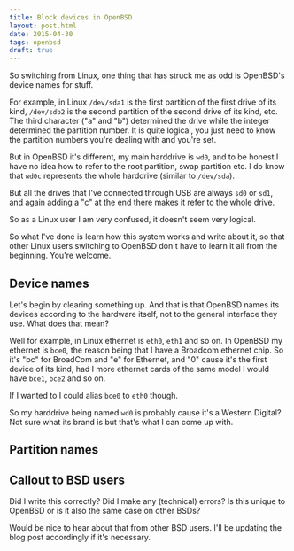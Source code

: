 ```yaml
---
title: Block devices in OpenBSD
layout: post.html
date: 2015-04-30
tags: openbsd
draft: true
---
```


So switching from Linux, one thing that has struck me as odd is OpenBSD's device
names for stuff.

For example, in Linux `/dev/sda1` is the first partition of the first drive of
its kind, `/dev/sdb2` is the second partition of the second drive of its kind,
etc.  The third character ("a" and "b") determined the drive while the integer
determined the partition number.  It is quite logical, you just need to know the
partition numbers you're dealing with and you're set.

But in OpenBSD it's different, my main harddrive is `wd0`, and to be honest I
have no idea how to refer to the root partition, swap partition etc.  I do know
that `wd0c` represents the whole harddrive (similar to `/dev/sda`).

But all the drives that I've connected through USB are always `sd0` or `sd1`,
and again adding a "c" at the end there makes it refer to the whole drive.

So as a Linux user I am very confused, it doesn't seem very logical.

So what I've done is learn how this system works and write about it, so that
other Linux users switching to OpenBSD don't have to learn it all from the
beginning.  You're welcome.

## Device names

Let's begin by clearing something up.  And that is that OpenBSD names its
devices according to the hardware itself, not to the general interface they use.
What does that mean?

Well for example, in Linux ethernet is `eth0`, `eth1` and so on.  In OpenBSD my
ethernet is `bce0`, the reason being that I have a Broadcom ethernet chip.  So
it's "bc" for BroadCom and "e" for Ethernet, and "0" cause it's the first device
of its kind, had I more ethernet cards of the same model I would have `bce1`,
`bce2` and so on.

If I wanted to I could alias `bce0` to `eth0` though.

So my harddrive being named `wd0` is probably cause it's a Western Digital?  Not
sure what its brand is but that's what I can come up with.

## Partition names

## Callout to BSD users

Did I write this correctly?  Did I make any (technical) errors? Is this unique
to OpenBSD or is it also the same case on other BSDs?

Would be nice to hear about that from other BSD users.  I'll be updating the
blog post accordingly if it's necessary.
